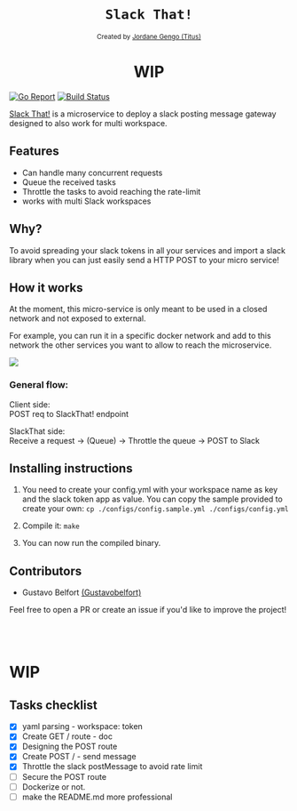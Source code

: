 <h1 align="center"><code>Slack That!</code></h1>

<div align="center">
  <sub>Created by <a href="">Jordane Gengo (Titus)</a></sub>
</div>

<h1 align="center">WIP</h1>


[![Go Report](https://goreportcard.com/badge/github.com/jgengo/slack_that)](https://goreportcard.com/badge/github.com/jgengo/slack_that) [![Build Status](https://travis-ci.com/jgengo/slack_that.svg?branch=master)](https://travis-ci.com/jgengo/slack_that)

<a href="#">Slack That!</a> is a microservice to deploy a slack posting message gateway designed to also work for multi workspace.

## Features
* Can handle many concurrent requests
* Queue the received tasks
* Throttle the tasks to avoid reaching the rate-limit
* works with multi Slack workspaces

## Why?

To avoid spreading your slack tokens in all your services and import a slack library when you can just easily send a HTTP POST to your micro service!

## How it works

At the moment, this micro-service is only meant to be used in a closed network and not exposed to external.

For example, you can run it in a specific docker network and add to this network the other services you want to allow to reach the microservice.

<img src="https://github.com/jgengo/slack_that/raw/master/static/slackthat_diagram.png" />

### General flow:

Client side:<br />
POST req to SlackThat! endpoint

SlackThat side:<br />
Receive a request -> (Queue) -> Throttle the queue -> POST to Slack

## Installing instructions

1. You need to create your config.yml with your workspace name as key and the slack token app as value. You can copy the sample provided to create your own: `cp ./configs/config.sample.yml ./configs/config.yml`

2. Compile it: `make`

3. You can now run the compiled binary.

## Contributors

- Gustavo Belfort <a href="https://github.com/Gustavobelfort">(Gustavobelfort)</a>

Feel free to open a PR or create an issue if you'd like to improve the project!



<br /><br />
# WIP
## Tasks checklist 

- [x] yaml parsing - workspace: token
- [x] Create GET / route - doc
- [x] Designing the POST route
- [x] Create POST / - send message
- [x] Throttle the slack postMessage to avoid rate limit
- [ ] Secure the POST route
- [ ] Dockerize or not.
- [ ] make the README.md more professional
